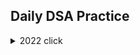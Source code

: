 ## Daily DSA Practice


<details><summary>2022 click </summary>
<p>



```python
print("WELCOME!")
```

</p>
  <details><summary>January</summary>   
    
    
    
  [Day 1 Balloon Burst](/2022/Jan/Solution312.java)<br>
  [Day 2 Pairs of Songs With Total Durations Divisible by 60](/2022/Jan/Solution1010.java)<br>
  [Day 3 Find the Town Judge](/2022/Jan/Solution997.java)<br>
  [Day 4 Complement of Base 10 Integer](/2022/Jan/Solution1009.java)<br>
  [Day 5 Palindrome Partitioning](/2022/Jan/Solution131.java)<br>
  [Day 6 Car Pooling](/2022/Jan/Solution1094.java)<br>
  [Day 7 Linked List Random Node](/2022/Jan/Solution382.java)<br>
  [Day 8 Cherry Pickup II](/2022/Jan/Solution1463.java)<br>
  [Day 9  Robot Bounded In Circle](/2022/Jan/Solution1041.java)<br>
  [Day 10 Add Binary](/2022/Jan/Solution67.java)<br>
<<<<<<< HEAD
  [Day 11 Sum of Root To Leaf Binary Numbers](/2022/Jan/Solution1022.java)<br>
  [Day 12 Insert into a Binary Search Tree](/2022/Jan/Solution701.java)<br>
  [Day 13 Minimum Number of Arrows to Burst Balloons](/2022/Jan/Solution452.java)<br>
  [Day 14 String to Integer (atoi)](/2022/Jan/Solution8.java)<br>
  [Day 15 Jump Game IV](/2022/Jan/Solution1345.java)<br>
  [Day 16 Maximize Distance to Closest Person](/2022/Jan/Solution849.java)<br>
  [Day 17](/2022/Jan/Solution.java)<br>
  [Day 18](/2022/Jan/Solution.java)<br>
  [Day 19](/2022/Jan/Solution.java)<br>
=======
  [Day 11](/2022/Jan/Solution.java)<br>
  [Day 12](/2022/Jan/Solution.java)<br>
  [Day 13](/2022/Jan/Solution.java)<br>
  [Day 14](/2022/Jan/Solution.java)<br>
  [Day 15](/2022/Jan/Solution.java)<br>
  [Day 16](/2022/Jan/Solution.java)<br>
  [Day 17](/2022/Jan/Solution.java)<br>
  [Day 18](/2022/Jan/Solution.java)<br>
  [Day 19](/2022/Jan/Solution.javaa)<br>
>>>>>>> 664c109ac868827ba07f91b6d2bfa1cdd9d70afa
  [Day 20](/2022/Jan/Solution.java)<br>
  [Day 21](/2022/Jan/Solution.java)<br>
  [Day 22](/2022/Jan/Solution.java)<br>
  [Day 23](/2022/Jan/Solution.java)<br>
  [Day 24](/2022/Jan/Solution.java)<br>
  [Day 25](/2022/Jan/Solution.java)<br>
  [Day 26](/2022/Jan/Solution.java)<br>
  [Day 27](/2022/Jan/Solution.java)<br>
  [Day 28](/2022/Jan/Solution.java)<br>
  [Day 29](/2022/Jan/Solution.java)<br>
  [Day 30](/2022/Jan/Solution.java)<br>
  [Day 31](/2022/Jan/Solution.java)<br>
  
 
  </details>
  
  
  
  <details><summary>February</summary>
    
    
    
    
    
    
    
   [Day 1](/2022/Feb/Solution.java)<br>
    [Day 2](/2022/Feb/Solution.java)<br>
    [Day 3](/2022/Feb/Solution.java)<br>
    [Day 4](/2022/Feb/Solution.java)<br>
    [Day 5](/2022/Feb/Solution.java)<br>
    [Day 6](/2022/Feb/Solution.java)<br>
    [Day 7](/2022/Feb/Solution.java)<br>
    [Day 8](/2022/Feb/Solution.java)<br>
    [Day 9](/2022/Feb/Solution.java)<br>
    [Day 10](/2022/Feb/Solution.java)<br>
    [Day 11](/2022/Feb/Solution.java)<br>
    [Day 12](/2022/Feb/Solution.java)<br>
    [Day 13](/2022/Feb/Solution.java)<br>
    [Day 14](/2022/Feb/Solution.java)<br>
    [Day 15](/2022/Feb/Solution.java)<br>
    [Day 16](/2022/Feb/Solution.java)<br>
    [Day 17](/2022/Feb/Solution.java)<br>
    [Day 18](/2022/Feb/Solution.java)<br>
    [Day 19](/2022/Feb/Solution.java)<br>
    [Day 20](/2022/Feb/Solution.java)<br>
    [Day 21](/2022/Feb/Solution.java)<br>
    [Day 22](/2022/Feb/Solution.java)<br>
    [Day 23](/2022/Feb/Solution.java)<br>
    [Day 24](/2022/Feb/Solution.java)<br>
    [Day 25](/2022/Feb/Solution.java)<br>
    [Day 26](/2022/Feb/Solution.java)<br>
    [Day 27](/2022/Feb/Solution.java)<br>
    [Day 28](/2022/Feb/Solution.java)<br>
    
    
  </details>
  
  <details><summary>March</summary>  
    
    
    
  
  [Day 1 Counting Bits](/2022/March/Solution338.java)<br>
  [Day 2 Is Subsequence](/2022/March/Solution392.java)<br>
  [Day 3 Arithmetic Slices](/2022/March/Solution413.java)<br>
  [Day 4 Champagne Tower](/2022/March/Solution799.java)<br>
  [Day 5 Delete and Earn](/2022/March/Solution740.java)<br>
  [Day 6 Count All Valid Pickup and Delivery Options](/2022/March/Solution1359.java)<br>
  [Day 7 Merge Two Sorted Lists](/2022/March/Solution21.java)<br>
  [Day 8 Linked List Cycle](/2022/March/Solution141.java)<br>
  [Day 9 Remove Duplicates 2](/2022/March/Solution82.java)<br>
  [Day 10 Add Two Numbers](/2022/March/Solution2.java)<br>
  [Day 11 Rotate List](/2022/March/Solution61.java)<br>
  [Day 12 Copy List with Random Pointer](/2022/March/Solution138.java)<br>
  [Day 13 Valid Parenthesis](/2022/March/Solution20.java)<br>
  [Day 14 Simplify Path](/2022/March/Solution71.java)<br>
 
  </details>
  
</details>
